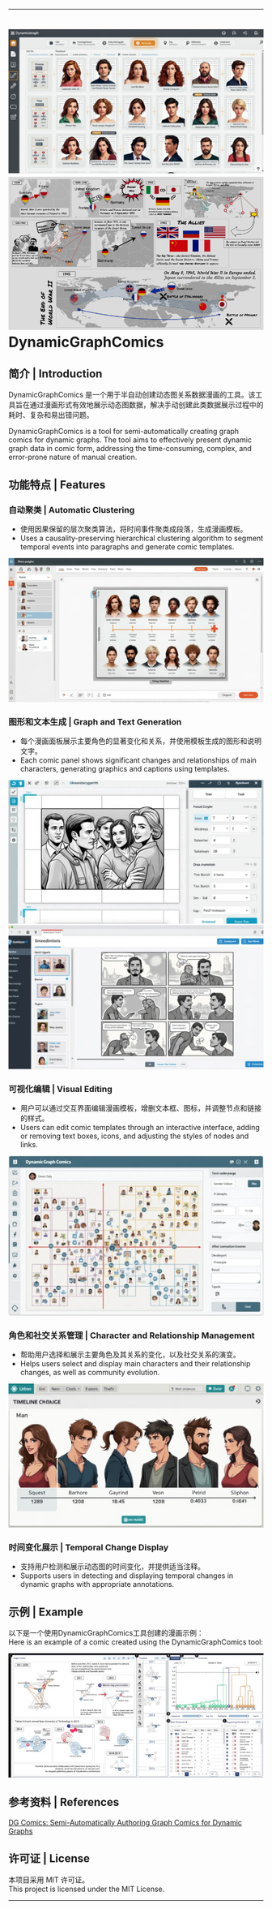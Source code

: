 * * *
![alt text](./assets/image-1.png)
![alt text](./assets/1723517877755.png)
DynamicGraphComics
==================

简介 | Introduction
-----------------

DynamicGraphComics 是一个用于半自动创建动态图关系数据漫画的工具。该工具旨在通过漫画形式有效地展示动态图数据，解决手动创建此类数据展示过程中的耗时、复杂和易出错问题。

DynamicGraphComics is a tool for semi-automatically creating graph comics for dynamic graphs. The tool aims to effectively present dynamic graph data in comic form, addressing the time-consuming, complex, and error-prone nature of manual creation.

功能特点 | Features
---------------

### 自动聚类 | Automatic Clustering

*   使用因果保留的层次聚类算法，将时间事件聚类成段落，生成漫画模板。
*   Uses a causality-preserving hierarchical clustering algorithm to segment temporal events into paragraphs and generate comic templates.

![alt text](./assets/image.png)

### 图形和文本生成 | Graph and Text Generation

*   每个漫画面板展示主要角色的显著变化和关系，并使用模板生成的图形和说明文字。
*   Each comic panel shows significant changes and relationships of main characters, generating graphics and captions using templates.

![alt text](./assets/image-3.png)
![alt text](./assets/1723519792340.jpg)

### 可视化编辑 | Visual Editing

*   用户可以通过交互界面编辑漫画模板，增删文本框、图标，并调整节点和链接的样式。
*   Users can edit comic templates through an interactive interface, adding or removing text boxes, icons, and adjusting the styles of nodes and links.

![alt text](./assets/image-2.png)

### 角色和社交关系管理 | Character and Relationship Management

*   帮助用户选择和展示主要角色及其关系的变化，以及社交关系的演变。
*   Helps users select and display main characters and their relationship changes, as well as community evolution.

![alt text](./assets/image-4.png)

### 时间变化展示 | Temporal Change Display

*   支持用户检测和展示动态图的时间变化，并提供适当注释。
*   Supports users in detecting and displaying temporal changes in dynamic graphs with appropriate annotations.


示例 | Example
------------

以下是一个使用DynamicGraphComics工具创建的漫画示例：  
Here is an example of a comic created using the DynamicGraphComics tool:

![alt text](./assets/1723517877765.jpg)


参考资料 | References
---------------

[DG Comics: Semi-Automatically Authoring Graph Comics for Dynamic Graphs](https://arxiv.org/html/2408.04874v1)

许可证 | License
-------------

本项目采用 MIT 许可证。  
This project is licensed under the MIT License.

* * *
